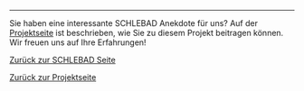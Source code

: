 ---

Sie haben eine interessante SCHLEBAD Anekdote für uns? Auf der [Projektseite](https://sapstammtisch.github.io/gusbad) ist beschrieben, wie Sie zu diesem Projekt beitragen können. Wir freuen uns auf Ihre Erfahrungen!  


[Zurück zur SCHLEBAD Seite](https://sapstammtisch.github.io/gusbad/SCHLEBAD.html)

[Zurück zur Projektseite](https://sapstammtisch.github.io/gusbad)

